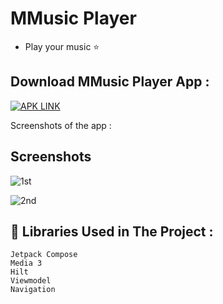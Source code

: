 # MMusic Player 

- Play your music ⭐️

## Download MMusic Player App : 

[![APK LINK]()](https://drive.google.com/file/d/1htABl90J1e2yamNTTjDo9es9B0hQO97F/view?usp=sharing)

Screenshots of the app :
 
## Screenshots
![1st](https://github.com/itxaliraza/MMusicPlayer/assets/111678314/49e9db85-39cb-44f2-96ed-d812a7e8ac32)

![2nd](https://github.com/itxaliraza/MMusicPlayer/assets/111678314/48b47467-8938-4163-8e46-b4a3c642403d)



## 🔨 Libraries Used in The Project :
```
Jetpack Compose
Media 3
Hilt
Viewmodel
Navigation 
   
